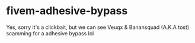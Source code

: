 # fivem-adhesive-bypass
Yes, sorry it's a clickbait, but we can see Veuqx &amp; Banansquad (A.K.A tost) scamming for a adhesive bypass lol
